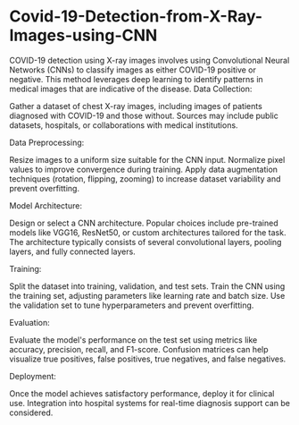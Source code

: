 # Covid-19-Detection-from-X-Ray-Images-using-CNN
COVID-19 detection using X-ray images involves using Convolutional Neural Networks (CNNs) to classify images as either COVID-19 positive or negative. This method leverages deep learning to identify patterns in medical images that are indicative of the disease.
Data Collection:

Gather a dataset of chest X-ray images, including images of patients diagnosed with COVID-19 and those without.
Sources may include public datasets, hospitals, or collaborations with medical institutions.

Data Preprocessing:

Resize images to a uniform size suitable for the CNN input.
Normalize pixel values to improve convergence during training.
Apply data augmentation techniques (rotation, flipping, zooming) to increase dataset variability and prevent overfitting.

Model Architecture:

Design or select a CNN architecture. Popular choices include pre-trained models like VGG16, ResNet50, or custom architectures tailored for the task.
The architecture typically consists of several convolutional layers, pooling layers, and fully connected layers.

Training:

Split the dataset into training, validation, and test sets.
Train the CNN using the training set, adjusting parameters like learning rate and batch size.
Use the validation set to tune hyperparameters and prevent overfitting.

Evaluation:

Evaluate the model's performance on the test set using metrics like accuracy, precision, recall, and F1-score.
Confusion matrices can help visualize true positives, false positives, true negatives, and false negatives.

Deployment:

Once the model achieves satisfactory performance, deploy it for clinical use.
Integration into hospital systems for real-time diagnosis support can be considered.
